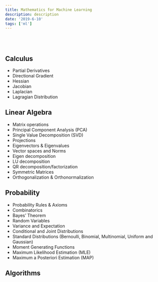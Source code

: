 ```yaml
---
title: Mathematics for Machine Learning
description: description
date: '2019-6-10'
tags: ['ml']
---
```


<br />
<br />

## Calculus

* Partial Derivatives
* Directional Gradient
* Hessian
* Jacobian
* Laplacian
* Lagragian Distribution

## Linear Algebra

* Matrix operations
* Principal Component Analysis (PCA)
* Single Value Decomposition (SVD)
* Projections
* Eigenvectors & Eigenvalues
* Vector spaces and Norms
* Eigen decomposition
* LU decomposition
* QR decomposition/factorization
* Symmetric Matrices
* Orthogonalization & Orthonormalization


## Probability

* Probability Rules & Axioms
* Combinatorics
* Bayes’ Theorem
* Random Variables
* Variance and Expectation
* Conditional and Joint Distributions
* Standard Distributions (Bernoulli, Binomial, Multinomial, Uniform and Gaussian)
* Moment Generating Functions
* Maximum Likelihood Estimation (MLE)
* Maximum a Posteriori Estimation (MAP)

## Algorithms


